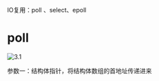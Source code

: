 

IO复用：poll 、select、epoll



# poll

![3.1](/home/erfenjiao/learn/大并发服务器架构/截图/P3/3.1.png)

参数一：结构体指针，将结构体数组的首地址传递进来